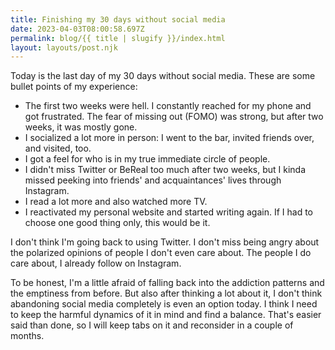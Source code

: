 ```yaml
---
title: Finishing my 30 days without social media
date: 2023-04-03T08:00:58.697Z
permalink: blog/{{ title | slugify }}/index.html
layout: layouts/post.njk
---
```


Today is the last day of my 30 days without social media. These are some bullet points of my experience:

- The first two weeks were hell. I constantly reached for my phone and got frustrated. The fear of missing out (FOMO) was strong, but after two weeks, it was mostly gone.
- I socialized a lot more in person: I went to the bar, invited friends over, and visited, too.
- I got a feel for who is in my true immediate circle of people.
- I didn't miss Twitter or BeReal too much after two weeks, but I kinda missed peeking into friends' and acquaintances' lives through Instagram.
- I read a lot more and also watched more TV.
- I reactivated my personal website and started writing again. If I had to choose one good thing only, this would be it.

I don't think I'm going back to using Twitter. I don't miss being angry about the polarized opinions of people I don't even care about. The people I do care about, I already follow on Instagram.

To be honest, I'm a little afraid of falling back into the addiction patterns and the emptiness from before. But also after thinking a lot about it, I don't think abandoning social media completely is even an option today. I think I need to keep the harmful dynamics of it in mind and find a balance. That's easier said than done, so I will keep tabs on it and reconsider in a couple of months.
